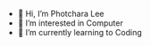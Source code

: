 - 👋 Hi, I’m Photchara Lee
- 👀 I’m interested in Computer
- 🌱 I’m currently learning to Coding
<!---
Dximoxd/Dximoxd is a ✨ special ✨ repository because its `README.md` (this file) appears on your GitHub profile.
You can click the Preview link to take a look at your changes.
--->
